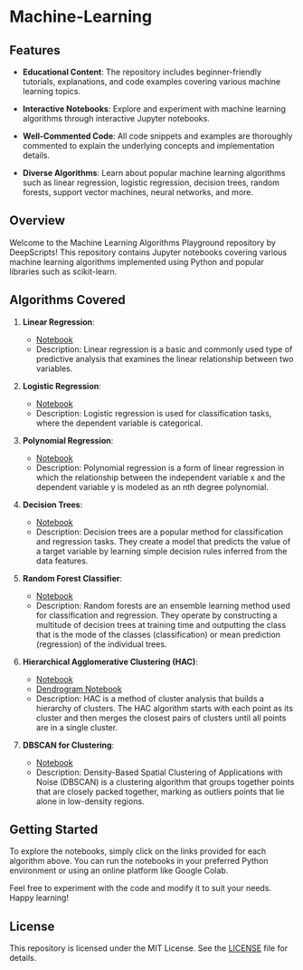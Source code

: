 # Machine-Learning

## Features

- **Educational Content**: The repository includes beginner-friendly tutorials, explanations, and code examples covering various machine learning topics.
  
- **Interactive Notebooks**: Explore and experiment with machine learning algorithms through interactive Jupyter notebooks.

- **Well-Commented Code**: All code snippets and examples are thoroughly commented to explain the underlying concepts and implementation details.

- **Diverse Algorithms**: Learn about popular machine learning algorithms such as linear regression, logistic regression, decision trees, random forests, support vector machines, neural networks, and more.


## Overview

Welcome to the Machine Learning Algorithms Playground repository by DeepScripts! This repository contains Jupyter notebooks covering various machine learning algorithms implemented using Python and popular libraries such as scikit-learn.

## Algorithms Covered

1. **Linear Regression**:
   - [Notebook](https://github.com/DeepScripts/Machine-Learning/blob/main/linear%20regression.ipynb)
   - Description: Linear regression is a basic and commonly used type of predictive analysis that examines the linear relationship between two variables.


2. **Logistic Regression**:
   - [Notebook](logistic_regression.ipynb)
   - Description: Logistic regression is used for classification tasks, where the dependent variable is categorical.

3. **Polynomial Regression**:
   - [Notebook](polynomial_regression.ipynb)
   - Description: Polynomial regression is a form of linear regression in which the relationship between the independent variable x and the dependent variable y is modeled as an nth degree polynomial.

4. **Decision Trees**:
   - [Notebook](Decision_tree.ipynb)
   - Description: Decision trees are a popular method for classification and regression tasks. They create a model that predicts the value of a target variable by learning simple decision rules inferred from the data features.

5. **Random Forest Classifier**:
   - [Notebook](Random_Forest_classifier.ipynb)
   - Description: Random forests are an ensemble learning method used for classification and regression. They operate by constructing a multitude of decision trees at training time and outputting the class that is the mode of the classes (classification) or mean prediction (regression) of the individual trees.

6. **Hierarchical Agglomerative Clustering (HAC)**:
   - [Notebook](HAC_Agglomerative_clustering.ipynb)
   - [Dendrogram Notebook](HAC_dendrogram.ipynb)
   - Description: HAC is a method of cluster analysis that builds a hierarchy of clusters. The HAC algorithm starts with each point as its cluster and then merges the closest pairs of clusters until all points are in a single cluster.

7. **DBSCAN for Clustering**:
   - [Notebook](dbscan_for_clustering.ipynb)
   - Description: Density-Based Spatial Clustering of Applications with Noise (DBSCAN) is a clustering algorithm that groups together points that are closely packed together, marking as outliers points that lie alone in low-density regions.

## Getting Started

To explore the notebooks, simply click on the links provided for each algorithm above. You can run the notebooks in your preferred Python environment or using an online platform like Google Colab.

Feel free to experiment with the code and modify it to suit your needs. Happy learning!

## License

This repository is licensed under the MIT License. See the [LICENSE](LICENSE) file for details.
